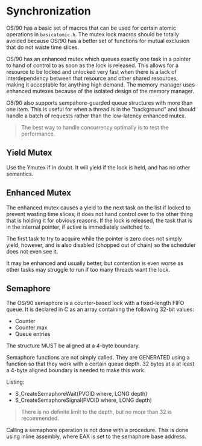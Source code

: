 # Synchronization

OS/90 has a basic set of macros that can be used for certain atomic operations in `basicatomic.h`. The mutex lock macros should be totally avoided because OS/90 has a better set of functions for mutual exclusion that do not waste time slices.

OS/90 has an enhanced mutex which queues exactly one task in a pointer to hand of control to as soon as the lock is released. This allows for a resource to be locked and unlocked very fast when there is a lack of interdependency between that resource and other shared resources, making it acceptable for anything high demand. The memory manager uses enhanced mutexes because of the isolated design of the memory manager.

OS/90 also supports sempahore-guarded queue structures with more than one item. This is useful for when a thread is in the "background" and should handle a batch of requests rather than the low-latency enhanced mutex.

> The best way to handle concurrency optimally is to test the performance.

## Yield Mutex

Use the Ymutex if in doubt. It will yield if the lock is held, and has no other semantics.

## Enhanced Mutex

The enhanced mutex causes a yield to the next task on the list if locked to prevent wasting time slices; it does not hand control over to the other thing that is holding it for obvious reasons. If the lock is released, the task that is in the internal pointer, if active is immediately switched to.

The first task to try to acquire while the pointer is zero does not simply yield, however, and is also disabled (chopped out of chain) so the scheduler does not even see it.

It may be enhanced and usually better, but contention is even worse as other tasks may struggle to run if too many threads want the lock.

## Semaphore

The OS/90 semaphore is a counter-based lock with a fixed-length FIFO queue. It is declared in C as an array containing the following 32-bit values:

- Counter
- Counter max
- Queue entries

The structure MUST be aligned at a 4-byte boundary.

Semaphore functions are not simply called. They are GENERATED using a function so that they work with a certain queue depth. 32 bytes at a at least a 4-byte aligned boundary is needed to make this work.

Listing:
- S_CreateSemaphoreWait(PVOID where, LONG depth)
- S_CreateSemaphoreSignal(PVOID where, LONG depth)

> There is no definite limit to the depth, but no more than 32 is recommended.

Calling a semaphore operation is not done with a procedure. This is done using inline assembly, where EAX is set to the semaphore base address.
